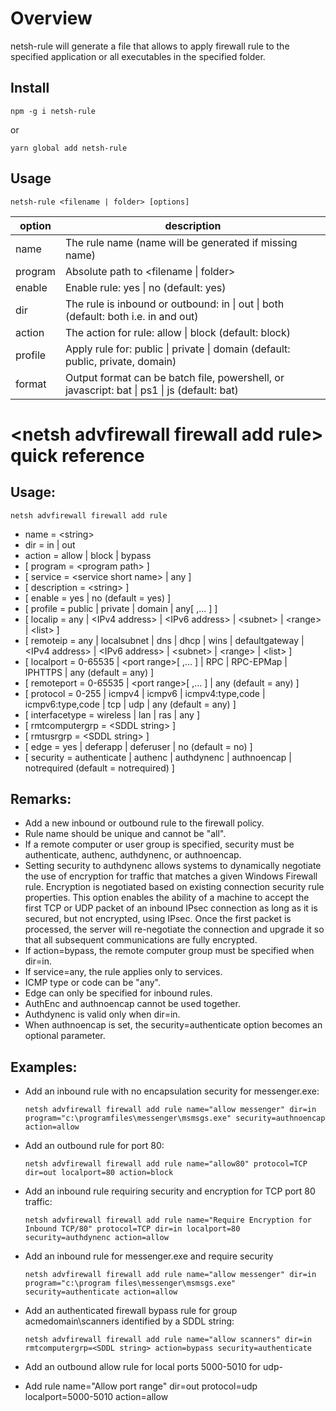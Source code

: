 # Overview

netsh-rule will generate a file that allows to apply firewall rule to the specified application or all executables in the specified folder.

## Install

```npm -g i netsh-rule```

or

```yarn global add netsh-rule```

## Usage

```netsh-rule <filename | folder> [options]```

option  | description
--------|--
name    | The rule name (name will be generated if missing name)
program | Absolute path to \<filename \| folder>
enable  | Enable rule: yes \| no (default: yes)
dir     | The rule is inbound or outbound: in \| out \| both (default: both i.e. in and out)
action  | The action for rule: allow \| block (default: block)
profile | Apply rule for: public \| private \| domain (default: public, private, domain)
format  | Output format can be batch file, powershell, or javascript: bat \| ps1 \| js (default: bat)

# \<netsh advfirewall firewall add rule> quick reference

## Usage:
```netsh advfirewall firewall add rule```

*    name = \<string\>
*    dir = in \| out
*    action = allow \| block \| bypass
*    [ program = \<program path\> ]
*    [ service = \<service short name\> \| any ]
*    [ description = \<string\> ]
*    [ enable = yes \| no (default = yes) ]
*    [ profile = public \| private \| domain \| any[ ,... ] ]
*    [ localip = any \| \<IPv4 address\> \| \<IPv6 address\> \| \<subnet\> \| \<range\> \| \<list\> ]
*    [ remoteip = any \| localsubnet \| dns \| dhcp \| wins \| defaultgateway \| \<IPv4 address\> \| \<IPv6 address\> \| \<subnet\> \| \<range\> \| \<list\> ]
*    [ localport = 0-65535 \| \<port range\>[ ,... ] \| RPC \| RPC-EPMap \| IPHTTPS \| any (default = any) ]
*    [ remoteport = 0-65535 \| \<port range\>[ ,... ] \| any (default = any) ]
*    [ protocol = 0-255 \| icmpv4 \| icmpv6 \| icmpv4:type,code \| icmpv6:type,code \| tcp \| udp \| any (default = any) ]
*    [ interfacetype = wireless \| lan \| ras \| any ]
*    [ rmtcomputergrp = \<SDDL string\> ]
*    [ rmtusrgrp = \<SDDL string\> ]
*    [ edge = yes \| deferapp \| deferuser \| no (default = no) ]
*    [ security = authenticate \| authenc \| authdynenc \| authnoencap \| notrequired (default = notrequired) ]

## Remarks:

 - Add a new inbound or outbound rule to the firewall policy.
 - Rule name should be unique and cannot be "all".
 - If a remote computer or user group is specified, security must be
   authenticate, authenc, authdynenc, or authnoencap.
 - Setting security to authdynenc allows systems to dynamically
   negotiate the use of encryption for traffic that matches
   a given Windows Firewall rule. Encryption is negotiated based on
   existing connection security rule properties. This option
   enables the ability of a machine to accept the first TCP
   or UDP packet of an inbound IPsec connection as long as
   it is secured, but not encrypted, using IPsec.
   Once the first packet is processed, the server will
   re-negotiate the connection and upgrade it so that
   all subsequent communications are fully encrypted.
 - If action=bypass, the remote computer group must be specified when dir=in.
 - If service=any, the rule applies only to services.
 - ICMP type or code can be "any".
 - Edge can only be specified for inbound rules.
 - AuthEnc and authnoencap cannot be used together.
 - Authdynenc is valid only when dir=in.
 - When authnoencap is set, the security=authenticate option becomes an
   optional parameter.

## Examples:

* Add an inbound rule with no encapsulation security for messenger.exe:
  
    ```netsh advfirewall firewall add rule name="allow messenger" dir=in program="c:\programfiles\messenger\msmsgs.exe" security=authnoencap action=allow```

* Add an outbound rule for port 80:
  
    ```netsh advfirewall firewall add rule name="allow80" protocol=TCP dir=out localport=80 action=block```

* Add an inbound rule requiring security and encryption for TCP port 80 traffic:
  
    ```netsh advfirewall firewall add rule name="Require Encryption for Inbound TCP/80" protocol=TCP dir=in localport=80 security=authdynenc action=allow```

* Add an inbound rule for messenger.exe and require security
  
    ```netsh advfirewall firewall add rule name="allow messenger" dir=in program="c:\program files\messenger\msmsgs.exe" security=authenticate action=allow```

* Add an authenticated firewall bypass rule for group acmedomain\scanners identified by a SDDL string:
  
    ```netsh advfirewall firewall add rule name="allow scanners" dir=in rmtcomputergrp=<SDDL string> action=bypass security=authenticate```

* Add an outbound allow rule for local ports 5000-5010 for udp-
* Add rule name="Allow port range" dir=out protocol=udp localport=5000-5010 action=allow
